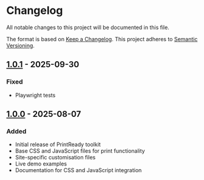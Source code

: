 # Changelog

All notable changes to this project will be documented in this file.

The format is based on [Keep a Changelog](https://keepachangelog.com/en/1.0.0/). This project adheres to [Semantic Versioning](https://semver.org/spec/v2.0.0.html).

## [1.0.1] - 2025-09-30
### Fixed
- Playwright tests

[1.0.1]: https://github.com/GOVTNZ/print-ready/releases/tag/v1.0.1

## [1.0.0] - 2025-08-07
### Added
- Initial release of PrintReady toolkit
- Base CSS and JavaScript files for print functionality
- Site-specific customisation files
- Live demo examples
- Documentation for CSS and JavaScript integration

[1.0.0]: https://github.com/GOVTNZ/print-ready/releases/tag/v1.0.0